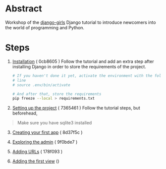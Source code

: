 Abstract
========

Workshop of the [django-girls][] Django tutorial to introduce newcomers into
the world of programming and Python.

Steps
=====

1. [Installation][] ( 0cb8605 )
Follow the tutorial and add an extra step after installing Django in order to
store the requirements of the project.
    ```sh
    # If you haven't done it yet, activate the environment with the following
    # line
    # source .env/bin/activate

    # And after that, store the requirements
    pip freeze --local > requirements.txt
    ```
2. [Setting up the project][] ( 7365461 )
Follow the tutorial steps, but beforehead,
> Make sure you have sqlite3 installed

3. [Creating your first app][] ( 8d37f5c )

4. [Exploring the admin][] ( 9f0bde7 )

5. [Adding URLs][] ( 178f093 )

6. [Adding the first view][] ()


[django-girls]: http://tutorial.djangogirls.org/en/
[Installation]: http://tutorial.djangogirls.org/en/installation/
[Setting up the project]: http://tutorial.djangogirls.org/en/django_start_project/
[Creating your first app]: http://tutorial.djangogirls.org/en/django_models/
[Exploring the admin]: http://tutorial.djangogirls.org/en/django_admin/
[Adding URLs]: http://tutorial.djangogirls.org/en/django_urls/
[Adding the first view]: http://tutorial.djangogirls.org/en/django_views/
